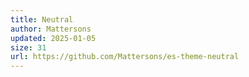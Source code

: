 ```yaml
---
title: Neutral
author: Mattersons
updated: 2025-01-05
size: 31
url: https://github.com/Mattersons/es-theme-neutral
---
```


